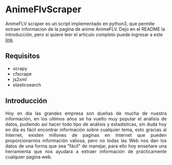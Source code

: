 # AnimeFlvScraper
AnimeFLV scraper es un script implementado en python3, que permite extraer informacion de la pagina de anime AnimeFLV. Dejo en el README la introducción,  pero si quiere leer el articulo completo puede ingresar a este [link](https://blog.jackcloudman.com/post/16/animeflv-python/).
## Requisitos
- scrapy
- cfscrape
- js2xml
- elasticsearch
## Introducción
<p align="justify">Hoy en dia las grandes empresa son dueñas de mucha  de nuestra información, en los ultimos años se ha vuelto muy popular el análisis de datos, pudiendo así hacer todo tipo de análisis y estadísticas, sin duda hoy en día es fácil encontrar información sobre cualquier tema, esto gracias al Internet, existen millones de paginas en Internet que pueden proporcionarnos información valiosa, pero no todas las Web nos dan los datos de una forma que sea "fácil" de manejar, para ello hoy enseñare una herramienta que nos ayudara a extraer información de prácticamente cualquier pagina web.</p>
